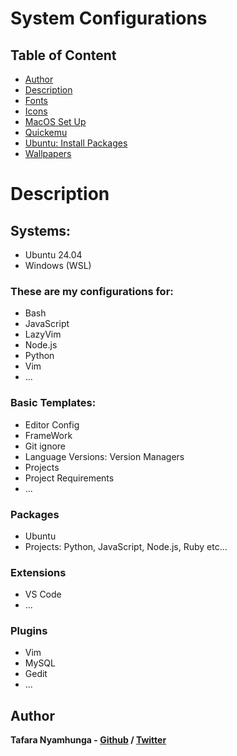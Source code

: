 # System Configurations

## Table of Content
- [Author](#author)
- [Description](#description)
- [Fonts](fonts/)
- [Icons](.icons/)
- [MacOS Set Up](mac-os.md)
- [Quickemu](Quickemu/README.md)
- [Ubuntu: Install Packages](installation.md)
- [Wallpapers](wallpapers/)

# Description

## Systems:
- Ubuntu 24.04
- Windows (WSL)

### These are my configurations for:
- Bash
- JavaScript
- LazyVim
- Node.js
- Python
- Vim
- ...

### Basic Templates:
- Editor Config
- FrameWork
- Git ignore
- Language Versions: Version Managers
- Projects
- Project Requirements
- ...

### Packages
- Ubuntu
- Projects: Python, JavaScript, Node.js, Ruby etc...

### Extensions
- VS Code
- ...

### Plugins
- Vim
- MySQL
- Gedit
- ...

## Author

**Tafara Nyamhunga  - [Github](https://github.com/tafara-n) / [Twitter](https://twitter.com/tafaranyamhunga)**
